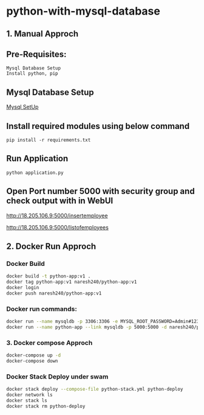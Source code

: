# python-with-mysql-database

## 1. Manual Approch
## Pre-Requisites:
    Mysql Database Setup
    Install python, pip
## Mysql Database Setup
  [Mysql SetUp](https://github.com/Naresh240/Mysql-Database-Setup/blob/main/README.md)
## Install required modules using below command
    pip install -r requirements.txt
## Run Application
    python application.py
## Open Port number 5000 with security group and check output with in WebUI
  http://18.205.106.9:5000/insertemployee
 
  http://18.205.106.9:5000/listofemployees

## 2. Docker Run Approch
### Docker Build

```bash
docker build -t python-app:v1 .
docker tag python-app:v1 naresh240/python-app:v1
docker login
docker push naresh240/python-app:v1
```
### Docker run commands:

```bash
docker run --name mysqldb -p 3306:3306 -e MYSQL_ROOT_PASSWORD=Admin#123 -d mysql:5.7
docker run --name python-app --link mysqldb -p 5000:5000 -d naresh240/python-app:v1
```

### 3. Docker compose Approch

```bash
docker-compose up -d
docker-compose down
```


### Docker Stack Deploy under swam

```bash
docker stack deploy --compose-file python-stack.yml python-deploy
docker network ls
docker stack ls
docker stack rm python-deploy
```
